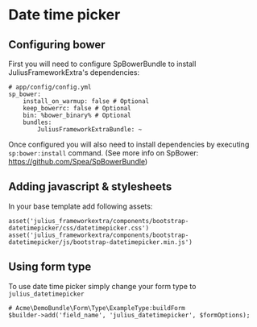 # Date time picker

## Configuring bower

First you will need to configure SpBowerBundle to install JuliusFrameworkExtra's dependencies:

```
# app/config/config.yml
sp_bower:
    install_on_warmup: false # Optional
    keep_bowerrc: false # Optional
    bin: %bower_binary% # Optional
    bundles:
        JuliusFrameworkExtraBundle: ~
```

Once configured you will also need to install dependencies by executing `sp:bower:install` command. (See more info on SpBower: https://github.com/Spea/SpBowerBundle)

## Adding javascript & stylesheets

In your base template add following assets:

```
asset('julius_frameworkextra/components/bootstrap-datetimepicker/css/datetimepicker.css')
asset('julius_frameworkextra/components/bootstrap-datetimepicker/js/bootstrap-datetimepicker.min.js')
```

## Using form type

To use date time picker simply change your form type to `julius_datetimepicker`

```
# Acme\DemoBundle\Form\Type\ExampleType:buildForm
$builder->add('field_name', 'julius_datetimepicker', $formOptions);
```